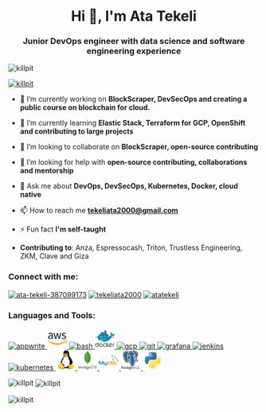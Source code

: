 <h1 align="center">Hi 👋, I'm Ata Tekeli</h1>
<h3 align="center">Junior DevOps engineer with data science and software engineering experience</h3>

<p align="left"> <img src="https://komarev.com/ghpvc/?username=killpit&label=Profile%20views&color=0e75b6&style=flat" alt="killpit" /> </p>

<p align="left"> <a href="https://github.com/ryo-ma/github-profile-trophy"><img src="https://github-profile-trophy.vercel.app/?username=killpit" alt="killpit" /></a> </p>

- 🔭 I’m currently working on **BlockScraper, DevSecOps and creating a public course on blockchain for cloud.**

- 🌱 I’m currently learning **Elastic Stack, Terraform for GCP, OpenShift and contributing to large projects**

- 👯 I’m looking to collaborate on **BlockScraper, open-source contributing**

- 🤝 I’m looking for help with **open-source contributing, collaborations and mentorship**

- 💬 Ask me about **DevOps, DevSecOps, Kubernetes, Docker, cloud native**

- 📫 How to reach me **tekeliata2000@gmail.com**

- ⚡ Fun fact **I'm self-taught**

- **Contributing to**: Anza, Espressocash, Triton, Trustless Engineering, ZKM, Clave and Giza

<h3 align="left">Connect with me:</h3>
<p align="left">
<a href="https://linkedin.com/in/ata-tekeli-387099173" target="blank"><img align="center" src="https://raw.githubusercontent.com/rahuldkjain/github-profile-readme-generator/master/src/images/icons/Social/linked-in-alt.svg" alt="ata-tekeli-387099173" height="30" width="40" /></a>
<a href="https://www.hackerrank.com/tekeliata2000" target="blank"><img align="center" src="https://raw.githubusercontent.com/rahuldkjain/github-profile-readme-generator/master/src/images/icons/Social/hackerrank.svg" alt="tekeliata2000" height="30" width="40" /></a>
<a href="https://www.leetcode.com/atatekeli" target="blank"><img align="center" src="https://raw.githubusercontent.com/rahuldkjain/github-profile-readme-generator/master/src/images/icons/Social/leet-code.svg" alt="atatekeli" height="30" width="40" /></a>
</p>

<h3 align="left">Languages and Tools:</h3>
<p align="left"> <a href="https://appwrite.io" target="_blank" rel="noreferrer"> <img src="https://www.vectorlogo.zone/logos/appwriteio/appwriteio-icon.svg" alt="appwrite" width="40" height="40"/> </a> <a href="https://aws.amazon.com" target="_blank" rel="noreferrer"> <img src="https://raw.githubusercontent.com/devicons/devicon/master/icons/amazonwebservices/amazonwebservices-original-wordmark.svg" alt="aws" width="40" height="40"/> </a> <a href="https://www.gnu.org/software/bash/" target="_blank" rel="noreferrer"> <img src="https://www.vectorlogo.zone/logos/gnu_bash/gnu_bash-icon.svg" alt="bash" width="40" height="40"/> </a> <a href="https://www.docker.com/" target="_blank" rel="noreferrer"> <img src="https://raw.githubusercontent.com/devicons/devicon/master/icons/docker/docker-original-wordmark.svg" alt="docker" width="40" height="40"/> </a> <a href="https://cloud.google.com" target="_blank" rel="noreferrer"> <img src="https://www.vectorlogo.zone/logos/google_cloud/google_cloud-icon.svg" alt="gcp" width="40" height="40"/> </a> <a href="https://git-scm.com/" target="_blank" rel="noreferrer"> <img src="https://www.vectorlogo.zone/logos/git-scm/git-scm-icon.svg" alt="git" width="40" height="40"/> </a> <a href="https://grafana.com" target="_blank" rel="noreferrer"> <img src="https://www.vectorlogo.zone/logos/grafana/grafana-icon.svg" alt="grafana" width="40" height="40"/> </a> <a href="https://www.jenkins.io" target="_blank" rel="noreferrer"> <img src="https://www.vectorlogo.zone/logos/jenkins/jenkins-icon.svg" alt="jenkins" width="40" height="40"/> </a> <a href="https://kubernetes.io" target="_blank" rel="noreferrer"> <img src="https://www.vectorlogo.zone/logos/kubernetes/kubernetes-icon.svg" alt="kubernetes" width="40" height="40"/> </a> <a href="https://www.linux.org/" target="_blank" rel="noreferrer"> <img src="https://raw.githubusercontent.com/devicons/devicon/master/icons/linux/linux-original.svg" alt="linux" width="40" height="40"/> </a> <a href="https://www.mongodb.com/" target="_blank" rel="noreferrer"> <img src="https://raw.githubusercontent.com/devicons/devicon/master/icons/mongodb/mongodb-original-wordmark.svg" alt="mongodb" width="40" height="40"/> </a> <a href="https://www.mysql.com/" target="_blank" rel="noreferrer"> <img src="https://raw.githubusercontent.com/devicons/devicon/master/icons/mysql/mysql-original-wordmark.svg" alt="mysql" width="40" height="40"/> </a> <a href="https://www.postgresql.org" target="_blank" rel="noreferrer"> <img src="https://raw.githubusercontent.com/devicons/devicon/master/icons/postgresql/postgresql-original-wordmark.svg" alt="postgresql" width="40" height="40"/> </a> <a href="https://www.python.org" target="_blank" rel="noreferrer"> <img src="https://raw.githubusercontent.com/devicons/devicon/master/icons/python/python-original.svg" alt="python" width="40" height="40"/> </a> </p>

<p><img align="left" src="https://github-readme-stats.vercel.app/api/top-langs?username=killpit&show_icons=true&locale=en&layout=compact" alt="killpit" /></p>

<p>&nbsp;<img align="center" src="https://github-readme-stats.vercel.app/api?username=killpit&show_icons=true&locale=en" alt="killpit" /></p>

<p><img align="center" src="https://github-readme-streak-stats.herokuapp.com/?user=killpit&" alt="killpit" /></p>
